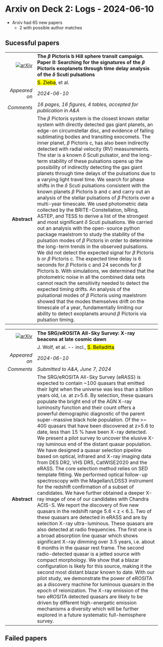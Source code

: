 # Arxiv on Deck 2: Logs - 2024-06-10

* Arxiv had 65 new papers
    * 2 with possible author matches

## Sucessful papers


|||
|---:|:---|
| [![arXiv](https://img.shields.io/badge/arXiv-2406.04870-b31b1b.svg)](https://arxiv.org/abs/2406.04870) | **The $\beta$ Pictoris b Hill sphere transit campaign. Paper II: Searching for the signatures of the $\beta$ Pictoris exoplanets through time delay analysis of the $\delta$ Scuti pulsations**  |
|| <mark>S. Zieba</mark>, et al. |
|*Appeared on*| *2024-06-10*|
|*Comments*| *16 pages, 16 figures, 4 tables, accepted for publication in A&A*|
|**Abstract**|            The $\beta$ Pictoris system is the closest known stellar system with directly detected gas giant planets, an edge-on circumstellar disc, and evidence of falling sublimating bodies and transiting exocomets. The inner planet, $\beta$ Pictoris c, has also been indirectly detected with radial velocity (RV) measurements. The star is a known $\delta$ Scuti pulsator, and the long-term stability of these pulsations opens up the possibility of indirectly detecting the gas giant planets through time delays of the pulsations due to a varying light travel time. We search for phase shifts in the $\delta$ Scuti pulsations consistent with the known planets $\beta$ Pictoris b and c and carry out an analysis of the stellar pulsations of $\beta$ Pictoris over a multi-year timescale. We used photometric data collected by the BRITE-Constellation, bRing, ASTEP, and TESS to derive a list of the strongest and most significant $\delta$ Scuti pulsations. We carried out an analysis with the open-source python package maelstrom to study the stability of the pulsation modes of $\beta$ Pictoris in order to determine the long-term trends in the observed pulsations. We did not detect the expected signal for $\beta$ Pictoris b or $\beta$ Pictoris c. The expected time delay is 6 seconds for $\beta$ Pictoris c and 24 seconds for $\beta$ Pictoris b. With simulations, we determined that the photometric noise in all the combined data sets cannot reach the sensitivity needed to detect the expected timing drifts. An analysis of the pulsational modes of $\beta$ Pictoris using maelstrom showed that the modes themselves drift on the timescale of a year, fundamentally limiting our ability to detect exoplanets around $\beta$ Pictoris via pulsation timing.         |


|||
|---:|:---|
| [![arXiv](https://img.shields.io/badge/arXiv-2406.05118-b31b1b.svg)](https://arxiv.org/abs/2406.05118) | **The SRG/eROSITA All-Sky Survey: X-ray beacons at late cosmic dawn**  |
|| J. Wolf, et al. -- incl., <mark>S. Belladitta</mark> |
|*Appeared on*| *2024-06-10*|
|*Comments*| *Submitted to A&A, June 7, 2024*|
|**Abstract**|            The SRG/eROSITA All-Sky Survey (eRASS) is expected to contain ~100 quasars that emitted their light when the universe was less than a billion years old, i.e. at z>5.6. By selection, these quasars populate the bright end of the AGN X-ray luminosity function and their count offers a powerful demographic diagnostic of the parent super-massive black hole population. Of the >~ 400 quasars that have been discovered at z>5.6 to date, less than 15 % have been X-ray detected. We present a pilot survey to uncover the elusive X-ray luminous end of the distant quasar population. We have designed a quasar selection pipeline based on optical, infrared and X-ray imaging data from DES DR2, VHS DR5, CatWISE2020 and the eRASS. The core selection method relies on SED template fitting. We performed optical follow-up spectroscopy with the Magellan/LDSS3 instrument for the redshift confirmation of a subset of candidates. We have further obtained a deeper X-ray image of one of our candidates with Chandra ACIS-S. We report the discovery of five new quasars in the redshift range 5.6 < z < 6.1. Two of these quasars are detected in eRASS and are by selection X-ray ultra-luminous. These quasars are also detected at radio frequencies. The first one is a broad absorption line quasar which shows significant X-ray dimming over 3.5 years, i.e. about 6 months in the quasar rest frame. The second radio-detected quasar is a jetted source with compact morphology. We show that a blazar configuration is likely for this source, making it the second most distant blazar known to date. With our pilot study, we demonstrate the power of eROSITA as a discovery machine for luminous quasars in the epoch of reionization. The X-ray emission of the two eROSITA detected quasars are likely to be driven by different high-energetic emission mechanisms a diversity which will be further explored in a future systematic full-hemisphere survey.         |

## Failed papers

